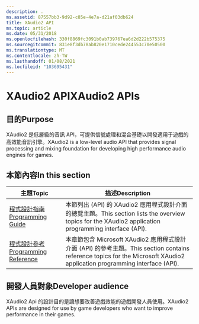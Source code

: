 ```yaml
---
description: .
ms.assetid: 87557bb3-9d92-c85e-4e7a-d21af03db624
title: XAudio2 API
ms.topic: article
ms.date: 05/31/2018
ms.openlocfilehash: 330f8869fc3091b0ab739767ea6d2d222b575375
ms.sourcegitcommit: 831e8f3db78ab820e1710cede244553c70e50500
ms.translationtype: MT
ms.contentlocale: zh-TW
ms.lasthandoff: 01/08/2021
ms.locfileid: "103695431"
---
```

# <a name="xaudio2-apis"></a><span data-ttu-id="b0a2f-103">XAudio2 API</span><span class="sxs-lookup"><span data-stu-id="b0a2f-103">XAudio2 APIs</span></span>

## <a name="purpose"></a><span data-ttu-id="b0a2f-104">目的</span><span class="sxs-lookup"><span data-stu-id="b0a2f-104">Purpose</span></span>

<span data-ttu-id="b0a2f-105">XAudio2 是低層級的音訊 API，可提供信號處理和混合基礎以開發適用于遊戲的高效能音訊引擎。</span><span class="sxs-lookup"><span data-stu-id="b0a2f-105">XAudio2 is a low-level audio API that provides signal processing and mixing foundation for developing high performance audio engines for games.</span></span>

## <a name="in-this-section"></a><span data-ttu-id="b0a2f-106">本節內容</span><span class="sxs-lookup"><span data-stu-id="b0a2f-106">In this section</span></span>



| <span data-ttu-id="b0a2f-107">主題</span><span class="sxs-lookup"><span data-stu-id="b0a2f-107">Topic</span></span>                                                         | <span data-ttu-id="b0a2f-108">描述</span><span class="sxs-lookup"><span data-stu-id="b0a2f-108">Description</span></span>                                                                                                          |
|---------------------------------------------------------------|----------------------------------------------------------------------------------------------------------------------|
| [<span data-ttu-id="b0a2f-109">程式設計指南</span><span class="sxs-lookup"><span data-stu-id="b0a2f-109">Programming Guide</span></span>](programming-guide.md)<br/>         | <span data-ttu-id="b0a2f-110">本節列出 (API) 的 XAudio2 應用程式設計介面的總覽主題。</span><span class="sxs-lookup"><span data-stu-id="b0a2f-110">This section lists the overview topics for the XAudio2 application programming interface (API).</span></span><br/>           |
| [<span data-ttu-id="b0a2f-111">程式設計參考</span><span class="sxs-lookup"><span data-stu-id="b0a2f-111">Programming Reference</span></span>](programming-reference.md)<br/> | <span data-ttu-id="b0a2f-112">本章節包含 Microsoft XAudio2 應用程式設計介面 (API) 的參考主題。</span><span class="sxs-lookup"><span data-stu-id="b0a2f-112">This section contains reference topics for the Microsoft XAudio2 application programming interface (API).</span></span><br/> |



 

## <a name="developer-audience"></a><span data-ttu-id="b0a2f-113">開發人員對象</span><span class="sxs-lookup"><span data-stu-id="b0a2f-113">Developer audience</span></span>

<span data-ttu-id="b0a2f-114">XAudio2 Api 的設計目的是讓想要改善遊戲效能的遊戲開發人員使用。</span><span class="sxs-lookup"><span data-stu-id="b0a2f-114">XAudio2 APIs are designed for use by game developers who want to improve performance in their games.</span></span>

 

 




